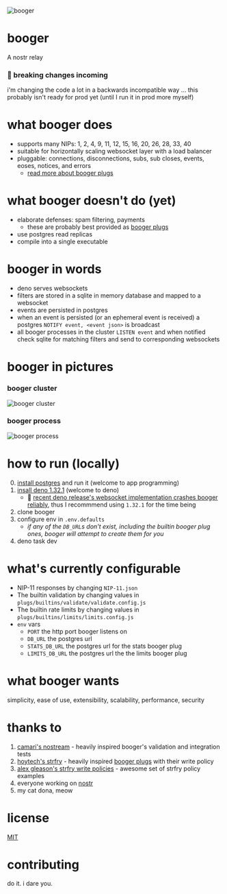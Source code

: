 ![booger](https://user-images.githubusercontent.com/34140557/220430971-3d7a0cc1-1fca-4f25-ba90-791cbedb9942.png)

# booger

A nostr relay

### 🚨 breaking changes incoming

i'm changing the code a lot in a backwards incompatible way ... this probably
isn't ready for prod yet (until I run it in prod more myself)

# what booger does

- supports many NIPs: 1, 2, 4, 9, 11, 12, 15, 16, 20, 26, 28, 33, 40
- suitable for horizontally scaling websocket layer with a load balancer
- pluggable: connections, disconnections, subs, sub closes, events, eoses,
  notices, and errors
  - [read more about booger plugs](/plugs/README.md)

# what booger doesn't do (yet)

- elaborate defenses: spam filtering, payments
  - these are probably best provided as [booger plugs](/plugs/README.md)
- use postgres read replicas
- compile into a single executable

# booger in words

- deno serves websockets
- filters are stored in a sqlite in memory database and mapped to a websocket
- events are persisted in postgres
- when an event is persisted (or an ephemeral event is received) a postgres
  `NOTIFY event, <event json>` is broadcast
- all booger processes in the cluster `LISTEN event` and when notified check
  sqlite for matching filters and send to corresponding websockets

# booger in pictures

### booger cluster

![booger cluster](https://user-images.githubusercontent.com/34140557/220431172-4876ed9d-77f2-471f-9152-75758ac76ed7.png)

### booger process

![booger process](https://user-images.githubusercontent.com/34140557/220431187-9ef249c2-30ba-45ab-a68c-1660b1f92ddc.png)

# how to run (locally)

0. [install postgres](https://www.postgresql.org/download/) and run it (welcome
   to app programming)
1. [insall deno 1.32.1](https://deno.land/) (welcome to deno)
   - 🚨
     [recent deno release's websocket implementation crashes booger reliably](https://github.com/denoland/deno/issues/17283),
     thus I recommmend using `1.32.1` for the time being
2. clone booger
3. configure env in `.env.defaults`
   - _if any of the `DB_URL`s don't exist, including the builtin booger plug
     ones, booger will attempt to create them for you_
4. deno task dev

# what's currently configurable

- NIP-11 responses by changing `NIP-11.json`
- The builtin validation by changing values in
  `plugs/builtins/validate/validate.config.js`
- The builtin rate limits by changing values in
  `plugs/builtins/limits/limits.config.js`
- `env` vars
  - `PORT` the http port booger listens on
  - `DB_URL` the postgres url
  - `STATS_DB_URL` the postgres url for the stats booger plug
  - `LIMITS_DB_URL` the postgres url the the limits booger plug

# what booger wants

simplicity, ease of use, extensibility, scalability, performance, security

# thanks to

1. [camari's nostream](https://github.com/Cameri/nostream) - heavily inspired
   booger's validation and integration tests
2. [hoytech's strfry](https://github.com/hoytech/strfry) - heavily inspired
   [booger plugs](/plugs/README.md) with their write policy
3. [alex gleason's strfry write policies](https://gitlab.com/soapbox-pub/strfry-policies/-/tree/develop/src/policies) -
   awesome set of strfry policy examples
4. everyone working on [nostr](https://github.com/nostr-protocol/nips)
5. my cat dona, meow

# license

[MIT](https://choosealicense.com/licenses/mit/)

# contributing

do it. i dare you.
